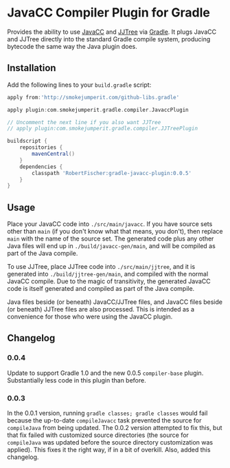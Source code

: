 # JavaCC Compiler Plugin for Gradle 

Provides the ability to use [JavaCC](http://javacc.java.net/) and [JJTree](http://javacc.java.net/doc/JJTree.html) 
via [Gradle](http://www.gradle.org/).  It plugs JavaCC and JJTree directly into the standard Gradle compile system, 
producing bytecode the same way the Java plugin does.

## Installation

Add the following lines to your `build.gradle` script:

```groovy
apply from:'http://smokejumperit.com/github-libs.gradle'

apply plugin:com.smokejumperit.gradle.compiler.JavaccPlugin

// Uncomment the next line if you also want JJTree
// apply plugin:com.smokejumperit.gradle.compiler.JJTreePlugin 

buildscript {
	repositories {
		mavenCentral()
	}
	dependencies {
		classpath 'RobertFischer:gradle-javacc-plugin:0.0.5'
	}
}
```

## Usage

Place your JavaCC code into `./src/main/javacc`. If you have source 
sets other than `main` (if you don't know what that means, you don't), then replace `main` with the name of the source set.
The generated code plus any other Java files will end up in `./build/javacc-gen/main`, and will be compiled as part of the Java compile.

To use JJTree, place JJTree code into `./src/main/jjtree`, and it is generated into `./build/jjtree-gen/main`, and compiled with the 
normal JavaCC compile. Due to the magic of transitivity, the generated JavaCC code is itself generated and compiled as part of the Java
compile.

Java files beside (or beneath) JavaCC/JJTree files, and JavaCC files beside (or beneath) JJTree files are also processed. This is 
intended as a convenience for those who were using the JavaCC plugin.

## Changelog

### 0.0.4 

Update to support Gradle 1.0 and the new 0.0.5 `compiler-base` plugin. Substantially less code in this plugin than before.

### 0.0.3

In the 0.0.1 version, running `gradle classes; gradle classes` would fail because the up-to-date `compileJavacc` task prevented the
source for `compileJava` from being updated. The 0.0.2 version attempted to fix this, but that fix failed with customized source directories
(the source for `compileJava` was updated before the source directory customization was applied). This fixes it the right way, if in a bit of
overkill.  Also, added this changelog.
